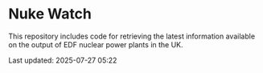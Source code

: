 # Nuke Watch

This repository includes code for retrieving the latest information available on the output of EDF nuclear power plants in the UK.

Last updated: 2025-07-27 05:22